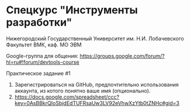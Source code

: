 # Спецкурс "Инструменты разработки"

Нижегородский Государственный Университет им. Н.И. Лобачевского  
Факультет ВМК, каф. МО ЭВМ

Google-группа для общения: <https://groups.google.com/forum/?hl=ru#!forum/devtools-course>

Практическое задание #1

 1. Зарегистрироваться на GitHub, предпочтительно использования аккаунта,
    из котого понятно ваше имя (опционально).
 1. https://docs.google.com/spreadsheet/ccc?key=0AsBBkrQIoSbjdEdTUFRsaUw3LV92eVhwXzYtb0tZNHc#gid=3
